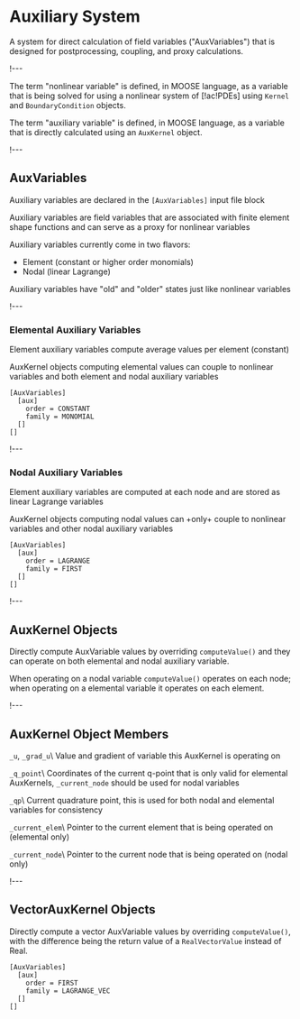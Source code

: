 # Auxiliary System

A system for direct calculation of field variables ("AuxVariables") that is designed for
postprocessing, coupling, and proxy calculations.

!---

The term "nonlinear variable" is defined, in MOOSE language, as a variable that is being solved for
using a nonlinear system of [!ac!PDEs] using `Kernel` and `BoundaryCondition` objects.


The term "auxiliary variable" is defined, in MOOSE language, as a variable that is directly
calculated using an `AuxKernel` object.

!---

## AuxVariables

Auxiliary variables are declared in the `[AuxVariables]` input file block

Auxiliary variables are field variables that are associated with finite element shape functions
and can serve as a proxy for nonlinear variables

Auxiliary variables currently come in two flavors:

- Element (constant or higher order monomials)
- Nodal (linear Lagrange)

Auxiliary variables have "old" and "older" states just like nonlinear variables

!---

### Elemental Auxiliary Variables

Element auxiliary variables compute average values per element (constant)

AuxKernel objects computing elemental values can couple to nonlinear variables and both element and
nodal auxiliary variables

```text
[AuxVariables]
  [aux]
    order = CONSTANT
    family = MONOMIAL
  []
[]
```

!---

### Nodal Auxiliary Variables

Element auxiliary variables are computed at each node and are stored as linear Lagrange variables

AuxKernel objects computing nodal values can +only+ couple to nonlinear variables and
other nodal auxiliary variables

```text
[AuxVariables]
  [aux]
    order = LAGRANGE
    family = FIRST
  []
[]
```

!---

## AuxKernel Objects

Directly compute AuxVariable values by overriding `computeValue()` and they can operate on
both elemental and nodal auxiliary variable.

When operating on a nodal variable `computeValue()` operates on each node; when operating
on a elemental variable it operates on each element.

!---

## AuxKernel Object Members

`_u`, `_grad_u`\\
Value and gradient of variable this AuxKernel is operating on

`_q_point`\\
Coordinates of the current q-point that is only valid for elemental AuxKernels, `_current_node`
should be used for nodal variables

`_qp`\\
Current quadrature point, this is used for both nodal and elemental variables for consistency

`_current_elem`\\
Pointer to the current element that is being operated on (elemental only)

`_current_node`\\
Pointer to the current node that is being operated on (nodal only)

!---

## VectorAuxKernel Objects

Directly compute a vector AuxVariable values by overriding `computeValue()`, with the difference
being the return value of a `RealVectorValue` instead of Real.

```text
[AuxVariables]
  [aux]
    order = FIRST
    family = LAGRANGE_VEC
  []
[]
```
